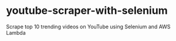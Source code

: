 # youtube-scraper-with-selenium
Scrape top 10 trending videos on YouTube using Selenium and AWS Lambda
